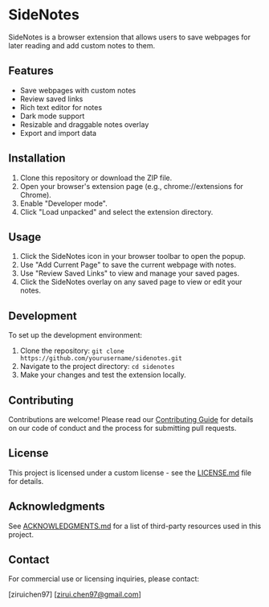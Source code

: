 # SideNotes

SideNotes is a browser extension that allows users to save webpages for later reading and add custom notes to them.

## Features

- Save webpages with custom notes
- Review saved links
- Rich text editor for notes
- Dark mode support
- Resizable and draggable notes overlay
- Export and import data

## Installation

1. Clone this repository or download the ZIP file.
2. Open your browser's extension page (e.g., chrome://extensions for Chrome).
3. Enable "Developer mode".
4. Click "Load unpacked" and select the extension directory.

## Usage

1. Click the SideNotes icon in your browser toolbar to open the popup.
2. Use "Add Current Page" to save the current webpage with notes.
3. Use "Review Saved Links" to view and manage your saved pages.
4. Click the SideNotes overlay on any saved page to view or edit your notes.

## Development

To set up the development environment:

1. Clone the repository: `git clone https://github.com/yourusername/sidenotes.git`
2. Navigate to the project directory: `cd sidenotes`
3. Make your changes and test the extension locally.

## Contributing

Contributions are welcome! Please read our [Contributing Guide](CONTRIBUTING.md) for details on our code of conduct and the process for submitting pull requests.

## License

This project is licensed under a custom license - see the [LICENSE.md](LICENSE.md) file for details.

## Acknowledgments

See [ACKNOWLEDGMENTS.md](ACKNOWLEDGMENTS.md) for a list of third-party resources used in this project.

## Contact

For commercial use or licensing inquiries, please contact:

[ziruichen97]
[zirui.chen97@gmail.com]